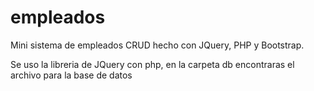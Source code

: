 # empleados
Mini sistema de empleados CRUD hecho con JQuery, PHP y Bootstrap.


Se uso la libreria de JQuery con php, en la carpeta db encontraras el archivo para la base de datos
